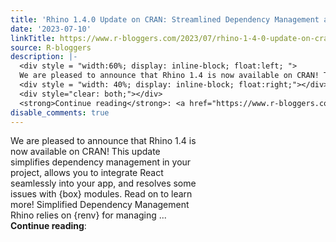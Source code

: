 ```yaml
---
title: 'Rhino 1.4.0 Update on CRAN: Streamlined Dependency Management and React Support'
date: '2023-07-10'
linkTitle: https://www.r-bloggers.com/2023/07/rhino-1-4-0-update-on-cran-streamlined-dependency-management-and-react-support/
source: R-bloggers
description: |-
  <div style = "width:60%; display: inline-block; float:left; ">
  We are pleased to announce that Rhino 1.4 is now available on CRAN! This update simplifies dependency management in your project, allows you to integrate React seamlessly into your app, and resolves some issues with {box} modules. Read on to learn more! Simplified Dependency Management Rhino relies on {renv} for managing ...</div>
  <div style = "width: 40%; display: inline-block; float:right;"></div>
  <div style="clear: both;"></div>
  <strong>Continue reading</strong>: <a href="https://www.r-bloggers.com/2023/07/rhino-1-4-0-update-on-cra ...
disable_comments: true
---
```

<div style = "width:60%; display: inline-block; float:left; ">
We are pleased to announce that Rhino 1.4 is now available on CRAN! This update simplifies dependency management in your project, allows you to integrate React seamlessly into your app, and resolves some issues with {box} modules. Read on to learn more! Simplified Dependency Management Rhino relies on {renv} for managing ...</div>
<div style = "width: 40%; display: inline-block; float:right;"></div>
<div style="clear: both;"></div>
<strong>Continue reading</strong>: <a href="https://www.r-bloggers.com/2023/07/rhino-1-4-0-update-on-cra ...
